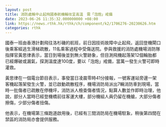 ```yaml
---
layout: post
title: 消防處稱中止起飛國泰航機輪呔呈高溫　需「泡炮」戒備
date: 2023-06-26 11:35:32.000000000 +08:00
link: https://news.rthk.hk/rthk/ch/component/k2/1706276-20230626.htm
categories: rthk
---
```


國泰一班由香港計劃飛往洛杉磯的航班，前日因技術故障中止起飛，返回登機閘口後乘客經逃生滑梯疏散，11名乘客過程中受傷送院。參與救援的消防處機場消防隊指揮官黃思律表示，當日到場後並到無火警跡象，但目測飛機起落架12個輪胎都已經爆破或漏氣，探測溫度達100度，要以「泡炮」戒備，當萬一發生火警可即時灌救。 

黃思律在一個電台節目表示，事發當日凌晨零時41分接報，一號客運站旁邊一架客機起落架發生火警，並已啟動疏散程序，機場消防局派出7輛消防車到現場，當時一批傷者已疏散在停機坪，消防派人檢查傷者情況，點算人數並作即時治理，他說，部分人當時已經登機橋前往客運大樓，部分機組人員仍留在機艙，大部分傷者擦傷，少部分傷者扭傷。

他表示，在機場第三條跑道啟用後，已經有三間消防局在機場駐紥，稍後第四間在禁區的消防局亦會提供服務。
